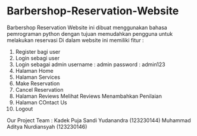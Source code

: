 # Barbershop-Reservation-Website
Barbershop Reservation Website ini dibuat menggunakan bahasa pemrograman python dengan tujuan memudahkan pengguna untuk melakukan reservasi 
Di dalam website ini memiliki fitur :
1. Register bagi user
2. Login sebagi user
3. Login sebagai admin
   username : admin
   password : admin123
4. Halaman Home
5. Halaman Services
6. Make Reservation
7. Cancel Reservation
8. Halaman Reviews
   Melihat Reviews
   Menambahkan Penilaian
9. Halaman COntact Us
10. Logout

Our Project Team :
Kadek Puja Sandi Yudanandra (123230144)
Muhammad Aditya Nurdiansyah (123230146)
